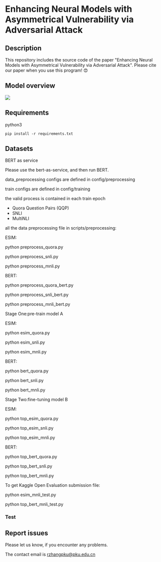 # Enhancing Neural Models with Asymmetrical Vulnerability via Adversarial Attack

## Description
This repository includes the source code of the paper "Enhancing Neural Models with Asymmetrical Vulnerability via Adversarial Attack". Please cite our paper when you use this program! 😍

## Model overview
![](https://i.loli.net/2019/11/21/gVDjRvxpUkZGIbq.png)

## Requirements
python3

```
pip install -r requirements.txt
```

## Datasets

BERT as service

Please use the bert-as-service, and then run BERT.

data_preprocessing configs are defined in config/preprocessing


train configs are defined in config/training

the valid process is contained in each train epoch

* Quora Question Pairs (QQP)
* SNLI
* MultiNLI


all the data preprocessing file in scripts/preprocessing:

ESIM:

python preprocess_quora.py

python preprocess_snli.py

python preprocess_mnli.py

BERT:

python preprocess_quora_bert.py

python preprocess_snli_bert.py

python preprocess_mnli_bert.py


Stage One:pre-train model A

ESIM:

python esim_quora.py 

python esim_snli.py

python esim_mnli.py

BERT:

python bert_quora.py

python bert_snli.py

python bert_mnli.py

Stage Two:fine-tuning model B

ESIM:

python top_esim_quora.py

python top_esim_snli.py

python top_esim_mnli.py

BERT:

python top_bert_quora.py

python top_bert_snli.py

python top_bert_mnli.py

To get Kaggle Open Evaluation submission file:

python esim_mnli_test.py

python top_bert_mnli_test.py


### Test


## Report issues
Please let us know, if you encounter any problems.

The contact email is rzhangpku@pku.edu.cn



